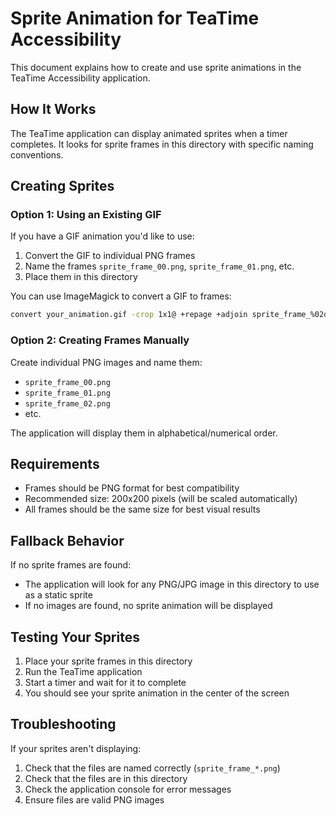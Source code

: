 # Sprite Animation for TeaTime Accessibility

This document explains how to create and use sprite animations in the TeaTime Accessibility application.

## How It Works

The TeaTime application can display animated sprites when a timer completes. It looks for sprite frames in this directory with specific naming conventions.

## Creating Sprites

### Option 1: Using an Existing GIF

If you have a GIF animation you'd like to use:

1. Convert the GIF to individual PNG frames
2. Name the frames `sprite_frame_00.png`, `sprite_frame_01.png`, etc.
3. Place them in this directory

You can use ImageMagick to convert a GIF to frames:
```bash
convert your_animation.gif -crop 1x1@ +repage +adjoin sprite_frame_%02d.png
```

### Option 2: Creating Frames Manually

Create individual PNG images and name them:
- `sprite_frame_00.png`
- `sprite_frame_01.png`
- `sprite_frame_02.png`
- etc.

The application will display them in alphabetical/numerical order.

## Requirements

- Frames should be PNG format for best compatibility
- Recommended size: 200x200 pixels (will be scaled automatically)
- All frames should be the same size for best visual results

## Fallback Behavior

If no sprite frames are found:
- The application will look for any PNG/JPG image in this directory to use as a static sprite
- If no images are found, no sprite animation will be displayed

## Testing Your Sprites

1. Place your sprite frames in this directory
2. Run the TeaTime application
3. Start a timer and wait for it to complete
4. You should see your sprite animation in the center of the screen

## Troubleshooting

If your sprites aren't displaying:

1. Check that the files are named correctly (`sprite_frame_*.png`)
2. Check that the files are in this directory
3. Check the application console for error messages
4. Ensure files are valid PNG images